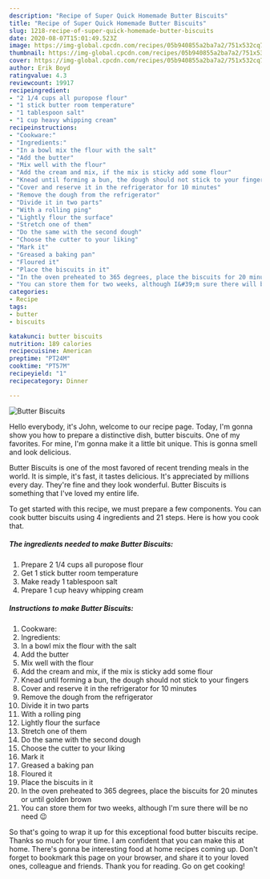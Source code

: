 ```yaml
---
description: "Recipe of Super Quick Homemade Butter Biscuits"
title: "Recipe of Super Quick Homemade Butter Biscuits"
slug: 1218-recipe-of-super-quick-homemade-butter-biscuits
date: 2020-08-07T15:01:49.523Z
image: https://img-global.cpcdn.com/recipes/05b940855a2ba7a2/751x532cq70/butter-biscuits-recipe-main-photo.jpg
thumbnail: https://img-global.cpcdn.com/recipes/05b940855a2ba7a2/751x532cq70/butter-biscuits-recipe-main-photo.jpg
cover: https://img-global.cpcdn.com/recipes/05b940855a2ba7a2/751x532cq70/butter-biscuits-recipe-main-photo.jpg
author: Erik Boyd
ratingvalue: 4.3
reviewcount: 19917
recipeingredient:
- "2 1/4 cups all puropose flour"
- "1 stick butter room temperature"
- "1 tablespoon salt"
- "1 cup heavy whipping cream"
recipeinstructions:
- "Cookware:"
- "Ingredients:"
- "In a bowl mix the flour with the salt"
- "Add the butter"
- "Mix well with the flour"
- "Add the cream and mix, if the mix is sticky add some flour"
- "Knead until forming a bun, the dough should not stick to your fingers"
- "Cover and reserve it in the refrigerator for 10 minutes"
- "Remove the dough from the refrigerator"
- "Divide it in two parts"
- "With a rolling ping"
- "Lightly flour the surface"
- "Stretch one of them"
- "Do the same with the second dough"
- "Choose the cutter to your liking"
- "Mark it"
- "Greased a baking pan"
- "Floured it"
- "Place the biscuits in it"
- "In the oven preheated to 365 degrees, place the biscuits for 20 minutes or until golden brown"
- "You can store them for two weeks, although I&#39;m sure there will be no need 😉"
categories:
- Recipe
tags:
- butter
- biscuits

katakunci: butter biscuits 
nutrition: 189 calories
recipecuisine: American
preptime: "PT24M"
cooktime: "PT57M"
recipeyield: "1"
recipecategory: Dinner

---
```



![Butter Biscuits](https://img-global.cpcdn.com/recipes/05b940855a2ba7a2/751x532cq70/butter-biscuits-recipe-main-photo.jpg)

Hello everybody, it's John, welcome to our recipe page. Today, I'm gonna show you how to prepare a distinctive dish, butter biscuits. One of my favorites. For mine, I'm gonna make it a little bit unique. This is gonna smell and look delicious.



Butter Biscuits is one of the most favored of recent trending meals in the world. It is simple, it's fast, it tastes delicious. It's appreciated by millions every day. They're fine and they look wonderful. Butter Biscuits is something that I've loved my entire life.


To get started with this recipe, we must prepare a few components. You can cook butter biscuits using 4 ingredients and 21 steps. Here is how you cook that.

<!--inarticleads1-->

##### The ingredients needed to make Butter Biscuits:

1. Prepare 2 1/4 cups all puropose flour
1. Get 1 stick butter room temperature
1. Make ready 1 tablespoon salt
1. Prepare 1 cup heavy whipping cream




<!--inarticleads2-->

##### Instructions to make Butter Biscuits:

1. Cookware:
1. Ingredients:
1. In a bowl mix the flour with the salt
1. Add the butter
1. Mix well with the flour
1. Add the cream and mix, if the mix is sticky add some flour
1. Knead until forming a bun, the dough should not stick to your fingers
1. Cover and reserve it in the refrigerator for 10 minutes
1. Remove the dough from the refrigerator
1. Divide it in two parts
1. With a rolling ping
1. Lightly flour the surface
1. Stretch one of them
1. Do the same with the second dough
1. Choose the cutter to your liking
1. Mark it
1. Greased a baking pan
1. Floured it
1. Place the biscuits in it
1. In the oven preheated to 365 degrees, place the biscuits for 20 minutes or until golden brown
1. You can store them for two weeks, although I&#39;m sure there will be no need 😉




So that's going to wrap it up for this exceptional food butter biscuits recipe. Thanks so much for your time. I am confident that you can make this at home. There's gonna be interesting food at home recipes coming up. Don't forget to bookmark this page on your browser, and share it to your loved ones, colleague and friends. Thank you for reading. Go on get cooking!
